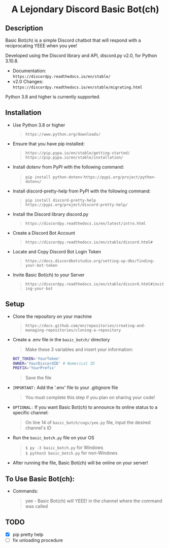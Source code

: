 <h1 align="center">A Lejondary Discord Basic Bot(ch)</h1>

## Description

Basic Bot(ch) is a simple Discord chatbot that will respond with a reciprocating YEEE when you yee!  

Developed using the Discord library and API, discord.py v2.0, for Python 3.10.8.  
-  Documentation:   
   `https://discordpy.readthedocs.io/en/stable/`  
-  v2.0 Changes:  
   `https://discordpy.readthedocs.io/en/stable/migrating.html`  

Python 3.8 and higher is currently supported.   

## Installation

-  Use Python 3.8 or higher
   >`https://www.python.org/downloads/`
-  Ensure that you have pip installed:
   >`https://pip.pypa.io/en/stable/getting-started/`  
   >`https://pip.pypa.io/en/stable/installation/`
-  Install dotenv from PyPI with the following command:
   >`pip install python-dotenv`
   >`https://pypi.org/project/python-dotenv/`
-  Install discord-pretty-help from PyPI with the following command:
   >`pip install discord-pretty-help`
   >`https://pypi.org/project/discord-pretty-help/`
-  Install the Discord library discord.py
   >`https://discordpy.readthedocs.io/en/latest/intro.html`
-  Create a Discord Bot Account
   >`https://discordpy.readthedocs.io/en/stable/discord.html#`
-  Locate and Copy Discord Bot Login Token 
   >`https://docs.discordbotstudio.org/setting-up-dbs/finding-your-bot-token`
-  Invite Basic Bot(ch) to your Server
   >`https://discordpy.readthedocs.io/en/stable/discord.html#inviting-your-bot`

## Setup

-  Clone the repository on your machine  
   >`https://docs.github.com/en/repositories/creating-and-managing-repositories/cloning-a-repository`
-  Create a .env file in the `basic_botch/` directory  
   >Make these 3 variables and insert your information:   
   ```bash
   BOT_TOKEN='YourToken'
   OWNER='YourDiscordID' # Numerical ID
   PREFIX='YourPrefix'
   ```
   >Save the file  
-  `IMPORTANT:` Add the '.env' file to your .gitignore file   
   >You must complete this step if you plan on sharing your code!  
-  `OPTIONAL:` If you want Basic Bot(ch) to announce its online status to a specific channel:  
   >On line 14 of `basic_botch/cogs/yee.py` file, input the desired channel's ID  
-  Run the `basic_botch.py` file on your OS
   >`$ py -3 basic_botch.py` for Windows  
   >`$ python3 basic_botch.py` for non-Windows
-  After running the file, Basic Bot(ch) will be online on your server!  

## To Use Basic Bot(ch):

-  Commands:
   >yee - Basic Bot(ch) will YEEE! in the channel where the command was called  

## TODO

- [x] pip pretty help
- [ ] fix unloading procedure
